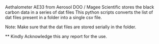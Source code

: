 Aethalometer AE33 from Aerosol DOO / Magee Scientific stores the black carbon data in a series of dat files 
This python scripts converts the list of dat files present in a folder into a single csv file.

Note: Make sure that the dat files are stored serially in the folder.

** Kindly Acknowledge this any report for the use.